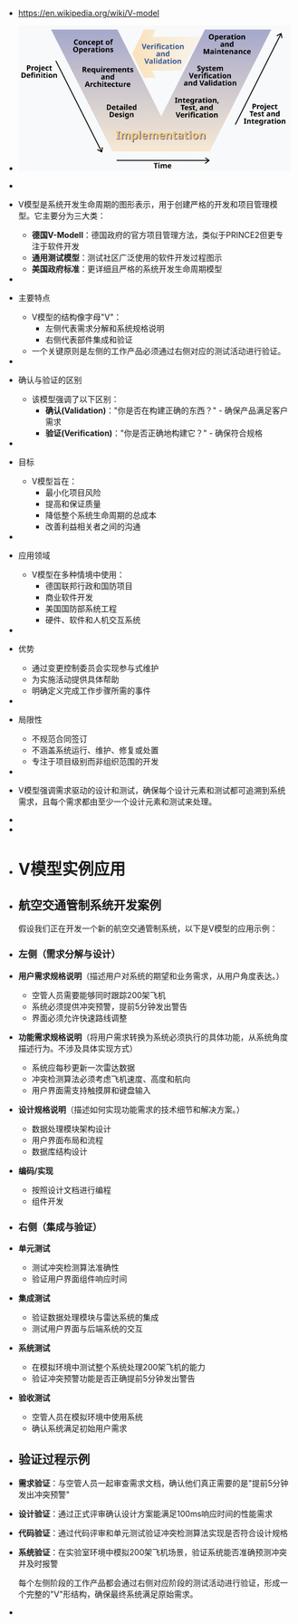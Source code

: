 - https://en.wikipedia.org/wiki/V-model
- ![image.png](../assets/image_1741238916065_0.png)
-
- V模型是系统开发生命周期的图形表示，用于创建严格的开发和项目管理模型。它主要分为三大类：
	- **德国V-Modell**：德国政府的官方项目管理方法，类似于PRINCE2但更专注于软件开发
	- **通用测试模型**：测试社区广泛使用的软件开发过程图示
	- **美国政府标准**：更详细且严格的系统开发生命周期模型
-
- 主要特点
	- V模型的结构像字母"V"：
		- 左侧代表需求分解和系统规格说明
		- 右侧代表部件集成和验证
	- 一个关键原则是左侧的工作产品必须通过右侧对应的测试活动进行验证。
-
- 确认与验证的区别
	- 该模型强调了以下区别：
		- **确认(Validation)**："你是否在构建正确的东西？" - 确保产品满足客户需求
		- **验证(Verification)**："你是否正确地构建它？" - 确保符合规格
-
- 目标
	- V模型旨在：
		- 最小化项目风险
		- 提高和保证质量
		- 降低整个系统生命周期的总成本
		- 改善利益相关者之间的沟通
-
- 应用领域
	- V模型在多种情境中使用：
		- 德国联邦行政和国防项目
		- 商业软件开发
		- 美国国防部系统工程
		- 硬件、软件和人机交互系统
-
- 优势
	- 通过变更控制委员会实现参与式维护
	- 为实施活动提供具体帮助
	- 明确定义完成工作步骤所需的事件
-
- 局限性
	- 不规范合同签订
	- 不涵盖系统运行、维护、修复或处置
	- 专注于项目级别而非组织范围的开发
-
- V模型强调需求驱动的设计和测试，确保每个设计元素和测试都可追溯到系统需求，且每个需求都由至少一个设计元素和测试来处理。
-
-
- # V模型实例应用
- ## 航空交通管制系统开发案例
  
  假设我们正在开发一个新的航空交通管制系统，以下是V模型的应用示例：
- ### 左侧（需求分解与设计）
- **用户需求规格说明**（描述用户对系统的期望和业务需求，从用户角度表达。）
	- 空管人员需要能够同时跟踪200架飞机
	- 系统必须提供冲突预警，提前5分钟发出警告
	- 界面必须允许快速路线调整
- **功能需求规格说明**（将用户需求转换为系统必须执行的具体功能，从系统角度描述行为。不涉及具体实现方式）
	- 系统应每秒更新一次雷达数据
	- 冲突检测算法必须考虑飞机速度、高度和航向
	- 用户界面需支持触摸屏和键盘输入
- **设计规格说明**（描述如何实现功能需求的技术细节和解决方案。）
	- 数据处理模块架构设计
	- 用户界面布局和流程
	- 数据库结构设计
- **编码/实现**
	- 按照设计文档进行编程
	- 组件开发
- ### 右侧（集成与验证）
- **单元测试**
	- 测试冲突检测算法准确性
	- 验证用户界面组件响应时间
- **集成测试**
	- 验证数据处理模块与雷达系统的集成
	- 测试用户界面与后端系统的交互
- **系统测试**
	- 在模拟环境中测试整个系统处理200架飞机的能力
	- 验证冲突预警功能是否正确提前5分钟发出警告
- **验收测试**
	- 空管人员在模拟环境中使用系统
	- 确认系统满足初始用户需求
- ## 验证过程示例
- **需求验证**：与空管人员一起审查需求文档，确认他们真正需要的是"提前5分钟发出冲突预警"
- **设计验证**：通过正式评审确认设计方案能满足100ms响应时间的性能需求
- **代码验证**：通过代码评审和单元测试验证冲突检测算法实现是否符合设计规格
- **系统验证**：在实验室环境中模拟200架飞机场景，验证系统能否准确预测冲突并及时报警
  
  每个左侧阶段的工作产品都会通过右侧对应阶段的测试活动进行验证，形成一个完整的"V"形结构，确保最终系统满足原始需求。
-